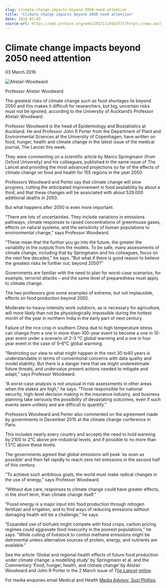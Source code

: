 ```yaml
---
slug: climate-change-impacts-beyond-2050-need-attention
title: "Climate change impacts beyond 2050 need attention"
date: 2016-03-03
source-url: https://web.archive.org/web/20171119163737/https://www.auckland.ac.nz/en/about/news-events-and-notices/news/news-2016/03/climate-change-impacts-beyond-2050-need-attention.html
---
```

Climate change impacts beyond 2050 need attention
=================================================

03 March 2016

![Alistair-Woodward](https://www.auckland.ac.nz/en/about/news-events-and-notices/news/news-2016/03/climate-change-impacts-beyond-2050-need-attention/_jcr_content/par/textimage/image.img.jpg/1456947902196.jpg "Alistair-Woodward")

Professor Alistair Woodward

The greatest risks of climate change such as food shortages lie beyond 2050 and this makes it difficult for researchers, but big, uncertain risks must not be ignored, according to the University of Auckland’s Professor Alistair Woodward.

Professor Woodward is the head of Epidemiology and Biostatistics at Auckland. He and Professor John R Porter from the Department of Plant and Environmental Sciences at the University of Copenhagen, have written on food, hunger, health and climate change in the latest issue of the medical journal, The Lancet this week.

They were commenting on a scientific article by Marco Springmann (from Oxford University) and his colleagues, published in the same issue of The Lancet and providing the most advanced projections so far of the effects of climate change on food and health for 155 regions in the year 2050.

Professors Woodward and Porter say that climate change will slow progress, cutting the anticipated improvement in food availability by about a third, and that these changes will be associated with about 529.000 additional deaths in 2050.

But what happens after 2050 is even more important.

“There are lots of uncertainties. They include variations in emissions pathways, climate responses to raised concentrations of greenhouse gases, effects on natural systems, and the sensitivity of human populations to environmental change,” says Professor Woodward.

“These mean that the further you go into the future, the greater the variability in the outputs from the models. To be safe, many assessments of climate change, including that by Springmann and his colleagues, focus on the next few decades,” he says. “But what if there is good reason to believe the greatest risks lie further out, beyond 2050?”

Governments are familiar with the need to plan for worst-case scenarios, for example, terrorist attacks – and the same level of preparedness must apply to climate change.

The two professors give some examples of extreme, but not implausible, effects on food production beyond 2050.

Moderate-to-heavy-intensity work outdoors, as is necessary for agriculture, will more likely than not be physiologically impossible during the hottest month of the year in northern India in the early part of next century.

Failure of the rice crop in southern China due to high temperature stress can change from a one in more-than-100-year event to become a one in 10-year event under a scenario of 2–3 °C global warming and a one in four year event in the case of 5–6°C global warming.

“Restricting our view to what might happen in the next 30 to40 years is understandable in terms of conventional concerns with data quality and model stability. But there is a danger here that we might underestimate future threats, and undervalue present actions needed to mitigate and adapt,” says Professor Woodward.

“A worst-case analysis is not unusual in risk assessments in other areas when the stakes are high,” he says. “Those responsible for national security, high-level decision making in the insurance industry, and business planning take seriously the possibility of devastating outcomes, even if such events seem unlikely and are difficult to quantify.”

Professors Woodward and Porter also commented on the agreement made by governments in December 2015 at the climate change conference in Paris.

This includes nearly every country and accepts the need to hold warming by 2100 to 2°C above pre-industrial levels, and if possible to no more than 1.5°C above these levels.

The governments agreed that global emissions will peak ‘as soon as possible’ and then fall rapidly to reach zero net emissions in the second half of this century.

“To achieve such ambitious goals, the world must make radical changes in the use of energy,” says Professor Woodward.

“Without due care, responses to climate change could have greater effects, in the short term, than climate change itself.”

“Fossil energy is a major input into food production through nitrogen fertilizer and irrigation, and to find ways of reducing emissions without damaging health will be a challenge,” he says.

“Expanded use of biofuels might compete with food crops, carbon pricing regimes could aggravate food insecurity in the poorest populations,” he says. “While culling of livestock to control methane emissions might be detrimental unless alternative sources of protein, energy, and nutrients are available.”  
  
See the article ‘Global and regional health effects of future food production under climate change: a modelling study’ by Springmann et al. and the Commentary ‘Food, hunger, health, and climate change’ by Alistair Woodward and John R Porter in the 2 March issue of _T[he Lancet](http://www.thelancet.com/)_ [online](http://www.thelancet.com/).

For media enquiries email Medical and Health [Media Advisor, Suzi Phillips](mailto:s.phillips@auckland.ac.nz).